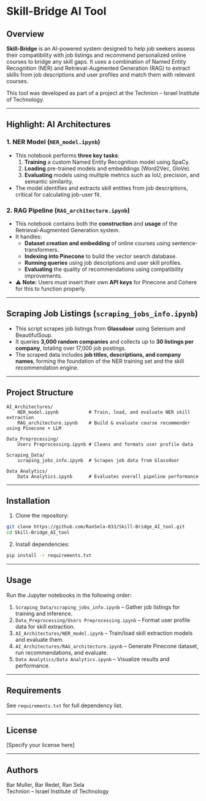 
# Skill-Bridge AI Tool

## Overview

**Skill-Bridge** is an AI-powered system designed to help job seekers assess their compatibility with job listings and recommend personalized online courses to bridge any skill gaps. It uses a combination of Named Entity Recognition (NER) and Retrieval-Augmented Generation (RAG) to extract skills from job descriptions and user profiles and match them with relevant courses.

This tool was developed as part of a project at the Technion – Israel Institute of Technology.

---

## Highlight: AI Architectures

### 1. NER Model (`NER_model.ipynb`)
- This notebook performs **three key tasks**:
  1. **Training** a custom Named Entity Recognition model using SpaCy.
  2. **Loading** pre-trained models and embeddings (Word2Vec, GloVe).
  3. **Evaluating** models using multiple metrics such as IoU, precision, and semantic similarity.
- The model identifies and extracts skill entities from job descriptions, critical for calculating job-user fit.

### 2. RAG Pipeline (`RAG_architecture.ipynb`)
- This notebook contains both the **construction** and **usage** of the Retrieval-Augmented Generation system.
- It handles:
  - **Dataset creation and embedding** of online courses using sentence-transformers.
  - **Indexing into Pinecone** to build the vector search database.
  - **Running queries** using job descriptions and user skill profiles.
  - **Evaluating** the quality of recommendations using compatibility improvements.
- ⚠️ **Note:** Users must insert their own **API keys** for Pinecone and Cohere for this to function properly.

---

## Scraping Job Listings (`scraping_jobs_info.ipynb`)

- This script scrapes job listings from **Glassdoor** using Selenium and BeautifulSoup.
- It queries **3,000 random companies** and collects up to **30 listings per company**, totaling over 17,000 job postings.
- The scraped data includes **job titles, descriptions, and company names**, forming the foundation of the NER training set and the skill recommendation engine.

---

## Project Structure

```
AI_Architectures/
    NER_model.ipynb           # Train, load, and evaluate NER skill extraction
    RAG_architecture.ipynb    # Build & evaluate course recommender using Pinecone + LLM

Data_Preprocessing/
    Users Preprocessing.ipynb # Cleans and formats user profile data

Scraping_Data/
    scraping_jobs_info.ipynb  # Scrapes job data from Glassdoor

Data Analytics/
    Data Analytics.ipynb      # Evaluates overall pipeline performance
```

---

## Installation

1. Clone the repository:
```bash
git clone https://github.com/RanSela-033/Skill-Bridge_AI_tool.git
cd Skill-Bridge_AI_tool
```

2. Install dependencies:
```bash
pip install -r requirements.txt
```

---

## Usage

Run the Jupyter notebooks in the following order:

1. `Scraping_Data/scraping_jobs_info.ipynb` – Gather job listings for training and inference.
2. `Data_Preprocessing/Users Preprocessing.ipynb` – Format user profile data for skill extraction.
3. `AI_Architectures/NER_model.ipynb` – Train/load skill extraction models and evaluate them.
4. `AI_Architectures/RAG_architecture.ipynb` – Generate Pinecone dataset, run recommendations, and evaluate.
5. `Data Analytics/Data Analytics.ipynb` – Visualize results and performance.

---

## Requirements

See `requirements.txt` for full dependency list.

---

## License

[Specify your license here]

---

## Authors

Bar Muller, Bar Redel, Ran Sela  
Technion – Israel Institute of Technology

